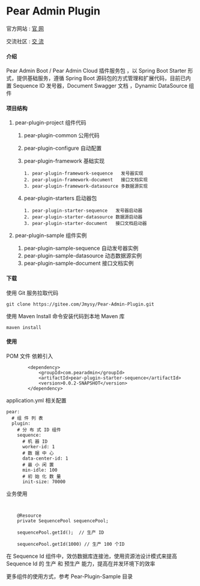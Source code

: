 # Pear Admin Plugin

官方网站 : [官 网](http://www.pearadmin.cn "在这里输入图片标题")

交流社区 : [交 流](https://jq.qq.com/?_wv=1027&k=5OdSmve)

#### 介绍

Pear Admin Boot / Pear Admin Cloud 插件服务包 ，以 Spring Boot Starter 形式，提供基础服务，遵循 Spring Boot 源码包的方式管理和扩展代码，目前已内置 Sequence ID 发号器，Document Swagger 文档 ，Dynamic DataSource 组件


#### 项目结构

1. pear-plugin-project  组件代码

      1. pear-plugin-common    公用代码
      2. pear-plugin-configure 自动配置
      3. pear-plugin-framework 基础实现
             
             1. pear-plugin-framework-sequence   发号器实现
             2. pear-plugin-framework-document   接口文档实现
             3. pear-plugin-framework-datasource 多数据源实现
      
      4. pear-plugin-starters  启动器包 
             
             1. pear-plugin-starter-sequence   发号器启动器
             2. pear-plugin-starter-datasource 数据源启动器
             3. pear-plugin-starter-document   接口文档启动器

2. pear-plugin-sample   组件实例

      1. pear-plugin-sample-sequence   自动发号器实例
      2. pear-plugin-sample-datasource 动态数据源实例
      3. pear-plugin-sample-document   接口文档实例


#### 下载

使用 Git 服务拉取代码

```
git clone https://gitee.com/Jmysy/Pear-Admin-Plugin.git

```
使用 Maven Install 命令安装代码到本地 Maven 库

```
maven install 

```

#### 使用

POM 文件 依赖引入


```
        <dependency>
            <groupId>com.pearadmin</groupId>
            <artifactId>pear-plugin-starter-sequence</artifactId>
            <version>0.0.2-SNAPSHOT</version>
        </dependency>

```

application.yml 相关配置

```
pear:
  # 组 件 列 表
  plugin:
    # 分 布 式 ID 组件
    sequence:
      # 机 器 ID
      worker-id: 1
      # 数 据 中 心
      data-center-id: 1
      # 最 小 闲 置
      min-idle: 100
      # 初 始 化 数 量
      init-size: 70000

```

业务使用

```


    @Resource
    private SequencePool sequencePool;

    sequencePool.getId();  // 生产 ID 

    sequencePool.getId(1000) // 生产 100 个ID

```

在 Sequence Id 组件中，效仿数据库连接池，使用资源池设计模式来提高 Sequence Id 的 生产 和 预生产 能力，提高在并发环境下的效率

更多组件的使用方式，参考 Pear-Plugin-Sample 目录


